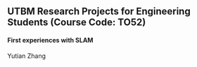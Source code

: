 ## UTBM Research Projects for Engineering Students (Course Code: TO52)

#### First experiences with SLAM

Yutian Zhang
